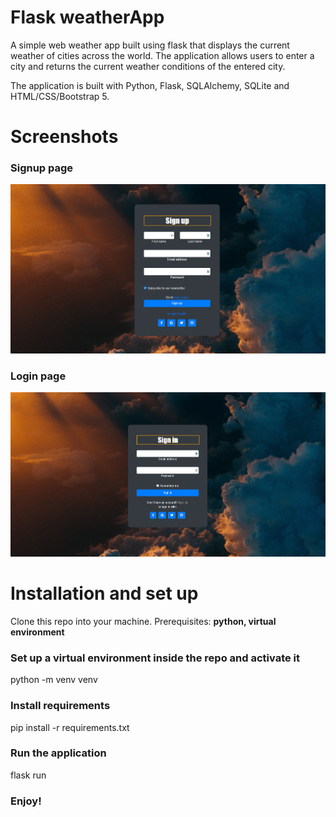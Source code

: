 # Flask weatherApp
 A simple web weather app built using flask that displays the current weather of cities across the world. The application allows users to enter a city and returns the current weather conditions of the entered city.

 The application is built with Python, Flask, SQLAlchemy, SQLite and HTML/CSS/Bootstrap 5.

 # Screenshots
 ### Signup page
 ![screenshot](signup.png)

 ### Login page
 ![screenshot](login.png)

 # Installation and set up
 Clone this repo into your machine. 
 Prerequisites: **python, virtual environment**

 ### Set up a virtual environment inside the repo and activate it
 python -m venv venv

 ### Install requirements
 pip install -r requirements.txt

 ### Run the application
 flask run

 ### Enjoy!


